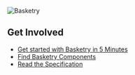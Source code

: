 ![Basketry](https://github.com/user-attachments/assets/1332b7ad-1ff3-4c23-9789-acd87e91a0f0)

## Get Involved

* [Get started with Basketry in 5 Minutes](https://basketry.io/docs/category/tutorial---basics)
* [Find Basketry Components](https://basketry.io/docs/components/intro)
* [Read the Specification](https://basketry.io/docs/specification/v0.2)
